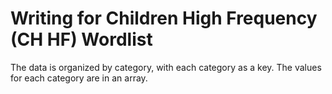 # Writing for Children High Frequency (CH HF) Wordlist

The data is organized by category, with each category as a key. The values for each
category are in an array.
